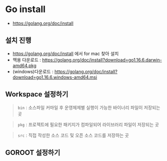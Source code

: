 # Go install
* https://golang.org/doc/install

## 설치 진행
* https://golang.org/doc/install 에서 for mac 찾아 설치
* 맥용 다운로드 : https://golang.org/doc/install?download=go1.16.6.darwin-amd64.pkg
* (windows)다운로드 : https://golang.org/doc/install?download=go1.16.6.windows-amd64.msi


## Workspace 설정하기


> `bin`
> : 소스파일 커마일 후 운영체제별  실행이 가능한 바이너리 파일이 저장되는 곳

> `pkg`
> : 프로젝트에 필요한 패키지가 컴파일되어 라이브러리  파일이 저장되는 곳

> `src`
> : 직접 작성한 소스 코드 및 오픈 소스 코드를 저장하는 곳

##  GOROOT 설정하기